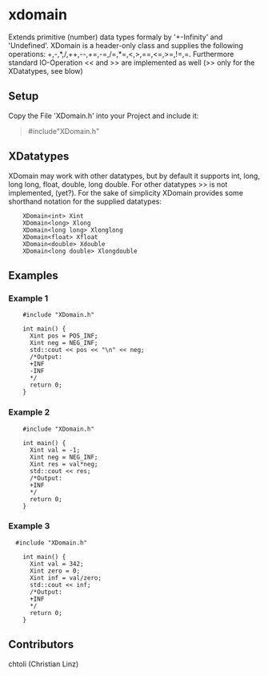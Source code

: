 # xdomain
Extends primitive (number) data types formaly by '+-Infinity' and 'Undefined'. XDomain is a header-only class and supplies the following operations: +,-,\*,/,++,--,+=,-=,/=,*=,<,>,==,<=,>=,!=,=. Furthermore standard IO-Operation << and >> are implemented as well (>> only for the XDatatypes, see blow)

## Setup
Copy the File 'XDomain.h' into your Project and include it:
<blockquote>
<p>#include"XDomain.h"</p>
</blockquote>

## XDatatypes
XDomain may work with other datatypes, but by default it supports int, long, long long, float, double, long double. For other datatypes >> is not implemented, (yet?).
For the sake of simplicity XDomain provides some shorthand notation for the supplied datatypes:

        XDomain<int> Xint
        XDomain<long> Xlong
        XDomain<long long> Xlonglong
        XDomain<float> Xfloat
        XDomain<double> Xdouble
        XDomain<long double> Xlongdouble

## Examples

### Example 1
        #include "XDomain.h"
        
        int main() {
          Xint pos = POS_INF;
          Xint neg = NEG_INF;
          std::cout << pos << "\n" << neg;
          /*Output:
          +INF
          -INF
          */
          return 0;
        }

### Example 2
        #include "XDomain.h"
        
        int main() {
          Xint val = -1;
          Xint neg = NEG_INF;
          Xint res = val*neg;
          std::cout << res;
          /*Output:
          +INF
          */
          return 0;
        }
        
### Example 3
      #include "XDomain.h"
        
        int main() {
          Xint val = 342;
          Xint zero = 0;
          Xint inf = val/zero;
          std::cout << inf;
          /*Output:
          +INF
          */
          return 0;
        }

## Contributors
chtoli (Christian Linz)
